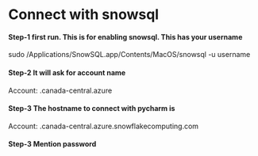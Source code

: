 # Connect with snowsql

#### Step-1 first run. This is for enabling snowsql. This has your username
sudo /Applications/SnowSQL.app/Contents/MacOS/snowsql -u username

#### Step-2 It will ask for account name
Account: <that number b>.canada-central.azure

#### Step-3 The hostname to connect with pycharm is 
Account: <that number b>.canada-central.azure.snowflakecomputing.com

#### Step-3 Mention password